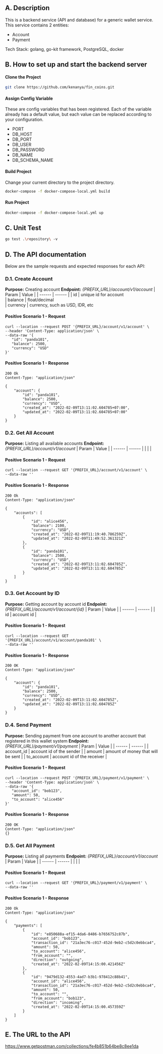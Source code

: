 ## A. Description
This is a backend service (API and database) for a generic wallet service. This service contains 2 entities:
- Account
- Payment

Tech Stack: golang, go-kit framework, PostgreSQL, docker

## B. How to set up and start the backend server
#### Clone the Project
```bash
git clone https://github.com/kenanya/fin_coins.git
```

#### Assign Config Variable
These are config variables that has been registered. Each of the variable already has a default value, but each value can be replaced according to your configuration. 
- PORT
- DB_HOST
- DB_PORT
- DB_USER
- DB_PASSWORD
- DB_NAME
- DB_SCHEMA_NAME

#### Build Project
Change your current directory to the project directory.
```bash
docker-compose -f docker-compose-local.yml build
```

#### Run Project
```bash
docker-compose -f docker-compose-local.yml up
```

## C. Unit Test
```bash
go test .\repository\ -v
```


## D. The API documentation
Below are the sample requests and expected responses for each API:

### D.1. Create Account
**Purpose:** Creating account
**Endpoint:** *{PREFIX_URL}/account/v1/account*
| Param | Value |
| ------ | ------ |
| id | unique id for account  
| balance | float/decimal  
| currency | currency, such as USD, IDR, etc  

#### Positive Scenario 1 - Request
```
curl --location --request POST '{PREFIX_URL}/account/v1/account' \
--header 'Content-Type: application/json' \
--data-raw '{
   "id": "panda101",
   "balance": 2500,
   "currency": "USD"
}'
```

#### Positive Scenario 1 - Response
```
200 Ok
Content-Type: "application/json"

{
    "account": {
        "id": "panda101",
        "balance": 2500,
        "currency": "USD",
        "created_at": "2022-02-09T13:11:02.604785+07:00",
        "updated_at": "2022-02-09T13:11:02.604785+07:00"
    }
}
```

### D.2. Get All Account
**Purpose:** Listing all available accounts
**Endpoint:** *{PREFIX_URL}/account/v1/account*
| Param | Value |
| ------ | ------ |
|  |  |

#### Positive Scenario 1 - Request
```
curl --location --request GET '{PREFIX_URL}/account/v1/account' \
--data-raw ''
```

#### Positive Scenario 1 - Response
```
200 Ok
Content-Type: "application/json"

{
    "accounts": [
        {
            "id": "alice456",
            "balance": 2100,
            "currency": "USD",
            "created_at": "2022-02-09T11:19:40.786259Z",
            "updated_at": "2022-02-09T11:49:52.361321Z"
        },
        {
            "id": "panda101",
            "balance": 2500,
            "currency": "USD",
            "created_at": "2022-02-09T13:11:02.604785Z",
            "updated_at": "2022-02-09T13:11:02.604785Z"
        }
    ]
}
```

### D.3. Get Account by ID
**Purpose:** Getting account by account id
**Endpoint:** *{PREFIX_URL}/account/v1/account/{id}*
| Param | Value |
| ------ | ------ |
| id | account id  |

#### Positive Scenario 1 - Request
```
curl --location --request GET '{PREFIX_URL}/account/v1/account/panda101' \
--data-raw ''
```

#### Positive Scenario 1 - Response
```
200 OK
Content-Type: "application/json"

{
    "account": {
        "id": "panda101",
        "balance": 2500,
        "currency": "USD",
        "created_at": "2022-02-09T13:11:02.604785Z",
        "updated_at": "2022-02-09T13:11:02.604785Z"
    }
}
```

### D.4. Send Payment
**Purpose:** Sending payment from one account to another account that registered in this wallet system
**Endpoint:** *{PREFIX_URL}/payment/v1/payment*
| Param | Value |
| ------ | ------ |
| account_id | account id of the sender  |
| amount | amount of money that will be sent  |
| to_account | account id of the receiver  |

#### Positive Scenario 1 - Request
```
curl --location --request POST '{PREFIX_URL}/payment/v1/payment' \
--header 'Content-Type: application/json' \
--data-raw '{
   "account_id": "bob123",
   "amount": 50,
   "to_account": "alice456"
}'
```

#### Positive Scenario 1 - Response
```
200 OK
Content-Type: "application/json"
{}
```

### D.5. Get All Payment
**Purpose:** Listing all payments
**Endpoint:** *{PREFIX_URL}/account/v1/account*
| Param | Value |
| ------ | ------ |
|  |  |

#### Positive Scenario 1 - Request
```
curl --location --request GET '{PREFIX_URL}/payment/v1/payment' \
--data-raw ''
```

#### Positive Scenario 1 - Response
```
200 Ok
Content-Type: "application/json"

{
    "payments": [
        {
            "id": "e850688a-ef15-4da6-8486-b7656752c87b",
            "account_id": "bob123",
            "transaction_id": "21a3ec76-c017-452d-9eb2-c5d2c0ebbca4",
            "amount": 50,
            "to_account": "alice456",
            "from_account": "",
            "direction": "outgoing",
            "created_at": "2022-02-09T14:15:00.421456Z"
        },
        {
            "id": "9479d132-4553-4ad7-b3b1-978412c88b41",
            "account_id": "alice456",
            "transaction_id": "21a3ec76-c017-452d-9eb2-c5d2c0ebbca4",
            "amount": 50,
            "to_account": "",
            "from_account": "bob123",
            "direction": "incoming",
            "created_at": "2022-02-09T14:15:00.457359Z"
        }
    ]
}
```


## E. The URL to the API
https://www.getpostman.com/collections/fe4b851b64be8c8ee1da



